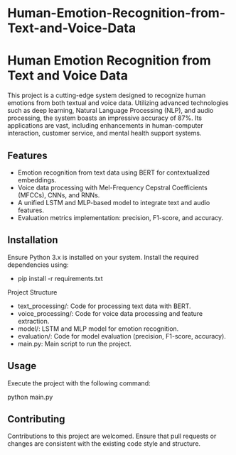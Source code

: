# Human-Emotion-Recognition-from-Text-and-Voice-Data

# Human Emotion Recognition from Text and Voice Data

This project is a cutting-edge system designed to recognize human emotions from both textual and voice data. Utilizing advanced technologies such as deep learning, Natural Language Processing (NLP), and audio processing, the system boasts an impressive accuracy of 87%. Its applications are vast, including enhancements in human-computer interaction, customer service, and mental health support systems.

## Features
- Emotion recognition from text data using BERT for contextualized embeddings.
- Voice data processing with Mel-Frequency Cepstral Coefficients (MFCCs), CNNs, and RNNs.
- A unified LSTM and MLP-based model to integrate text and audio features.
- Evaluation metrics implementation: precision, F1-score, and accuracy.

## Installation
Ensure Python 3.x is installed on your system. Install the required dependencies using:

* pip install -r requirements.txt

Project Structure
* text_processing/: Code for processing text data with BERT.
* voice_processing/: Code for voice data processing and feature extraction.
* model/: LSTM and MLP model for emotion recognition.
* evaluation/: Code for model evaluation (precision, F1-score, accuracy).
* main.py: Main script to run the project.


## Usage
Execute the project with the following command:

python main.py


## Contributing
Contributions to this project are welcomed. Ensure that pull requests or changes are consistent with the existing code style and structure.
